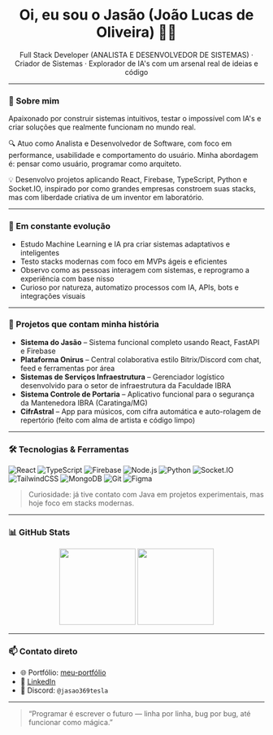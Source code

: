 <h1 align="center">Oi, eu sou o Jasão (João Lucas de Oliveira) 👨‍💻</h1>

<p align="center">
  Full Stack Developer (ANALISTA E DESENVOLVEDOR DE SISTEMAS) · Criador de Sistemas · Explorador de IA's com um arsenal real de ideias e código
</p>

---

### 🚀 Sobre mim

Apaixonado por construir sistemas intuitivos, testar o impossível com IA's e criar soluções que realmente funcionam no mundo real.

🔍 Atuo como Analista e Desenvolvedor de Software, com foco em performance, usabilidade e comportamento do usuário. Minha abordagem é: pensar como usuário, programar como arquiteto.

💡 Desenvolvo projetos aplicando React, Firebase, TypeScript, Python e Socket.IO, inspirado por como grandes empresas constroem suas stacks, mas com liberdade criativa de um inventor em laboratório.

---

### 🧠 Em constante evolução

- Estudo Machine Learning e IA pra criar sistemas adaptativos e inteligentes  
- Testo stacks modernas com foco em MVPs ágeis e eficientes  
- Observo como as pessoas interagem com sistemas, e reprogramo a experiência com base nisso  
- Curioso por natureza, automatizo processos com IA, APIs, bots e integrações visuais  

---

### 🧩 Projetos que contam minha história

- **Sistema do Jasão** – Sistema funcional completo usando React, FastAPI e Firebase  
- **Plataforma Onirus** – Central colaborativa estilo Bitrix/Discord com chat, feed e ferramentas por área  
- **Sistemas de Serviços Infraestrutura** – Gerenciador logístico desenvolvido para o setor de infraestrutura da Faculdade IBRA  
- **Sistema Controle de Portaria** – Aplicativo funcional para o segurança da Mantenedora IBRA (Caratinga/MG)  
- **CifrAstral** – App para músicos, com cifra automática e auto-rolagem de repertório (feito com alma de artista e código limpo)

---

### 🛠️ Tecnologias & Ferramentas

![React](https://img.shields.io/badge/-React-61DAFB?style=flat&logo=react&logoColor=white)
![TypeScript](https://img.shields.io/badge/-TypeScript-3178C6?style=flat&logo=typescript&logoColor=white)
![Firebase](https://img.shields.io/badge/-Firebase-FFCA28?style=flat&logo=firebase&logoColor=black)
![Node.js](https://img.shields.io/badge/-Node.js-339933?style=flat&logo=node.js&logoColor=white)
![Python](https://img.shields.io/badge/-Python-3776AB?style=flat&logo=python&logoColor=white)
![Socket.IO](https://img.shields.io/badge/-Socket.IO-010101?style=flat&logo=socketdotio&logoColor=white)
![TailwindCSS](https://img.shields.io/badge/-TailwindCSS-38B2AC?style=flat&logo=tailwind-css&logoColor=white)
![MongoDB](https://img.shields.io/badge/-MongoDB-47A248?style=flat&logo=mongodb&logoColor=white)
![Git](https://img.shields.io/badge/-Git-F05032?style=flat&logo=git&logoColor=white)
![Figma](https://img.shields.io/badge/-Figma-F24E1E?style=flat&logo=figma&logoColor=white)

> Curiosidade: já tive contato com Java em projetos experimentais, mas hoje foco em stacks modernas.

---

### 📊 GitHub Stats

<div align="center">
  <img src="https://github-readme-stats.vercel.app/api?username=joaodd2z&show_icons=true&theme=radical" height="150" />
  <img src="https://github-readme-stats.vercel.app/api/top-langs/?username=joaodd2z&layout=compact&theme=radical" height="150"/>
</div>

---

### 📫 Contato direto

- 🌐 Portfólio: [meu-portfólio](https://meu-portifolio-wine-rho.vercel.app)  
- 💼 [LinkedIn](https://linkedin.com/in/joão-lucas-de-oliveira-4973b027b)  
- 💬 Discord: `@jasao369tesla`

---

> “Programar é escrever o futuro — linha por linha, bug por bug, até funcionar como mágica.”
